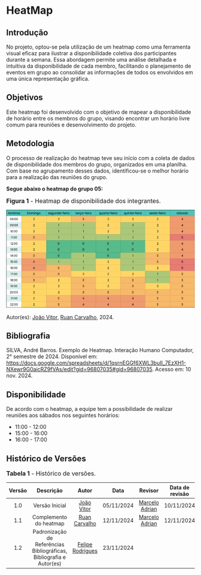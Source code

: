# HeatMap

## Introdução
No projeto, optou-se pela utilização de um heatmap como uma ferramenta visual eficaz para ilustrar a disponibilidade coletiva dos participantes durante a semana. Essa abordagem permite uma análise detalhada e intuitiva da disponibilidade de cada membro, facilitando o planejamento de eventos em grupo ao consolidar as informações de todos os envolvidos em uma única representação gráfica.

## Objetivos
Este heatmap foi desenvolvido com o objetivo de mapear a disponibilidade de horário entre os membros do grupo, visando encontrar um horário livre comum para reuniões e desenvolvimento do projeto.

## Metodologia
O processo de realização do heatmap teve seu início com a coleta de dados de disponibilidade dos membros do grupo, organizados em uma planilha. Com base no agrupamento desses dados, identificou-se o melhor horário para a realização das reuniões do grupo.

**Segue abaixo o heatmap do grupo 05:**

<font size="3"><p style="text-align: left">**Figura 1** - Heatmap de disponibilidade dos integrantes.</p></font>

![Heatmap](../assets/heatmap.png)

Autor(es):  [João Vitor](https://github.com/Jauzimm), [Ruan Carvalho](https://github.com/Ruan-Carvalho), 2024.

## Bibliografia

SILVA, André Barros. Exemplo de Heatmap. Interação Humano Computador, 2° semestre de 2024. Disponível em: https://docs.google.com/spreadsheets/d/1qsrnEGGf6XWL3buII_7EzXH1-NXewr9G0aicRZ9fVAs/edit?gid=96807035#gid=96807035. Acesso em: 10 nov. 2024.

## Disponibilidade
De acordo com o heatmap, a equipe tem a possibilidade de realizar reuniões aos sábados nos seguintes horários:
- 11:00 - 12:00
- 15:00 - 16:00
- 16:00 - 17:00

## **Histórico de Versões**

<font size="3"><p style="text-align: left">**Tabela 1** - Histórico de versões.</p></font>

| Versão |          Descrição              |     Autor      |      Data      |   Revisor     |    Data de revisão    |  
|:------:|:-------------------------------:|:--------------:|:--------------:|:-------------:|:---------------------:|
|  1.0   | Versão Inicial|   [João Vitor](https://github.com/Jauzimm)  |   05/11/2024   | [Marcelo Adrian](https://github.com/Marcelo-Adrian)  |   10/11/2024 |
| 1.1 | Complemento do heatmap | [Ruan Carvalho](https://github.com/Ruan-Carvalho) | 12/11/2024 | [Marcelo Adrian](https://github.com/Marcelo-Adrian) |12/11/2024|
|1.2|Padronização de Referências Bibliográficas, Bibliografia e Autor(es)|[Felipe Rodrigues](https://github.com/felipeJRdev)|23/11/2024|   |   |